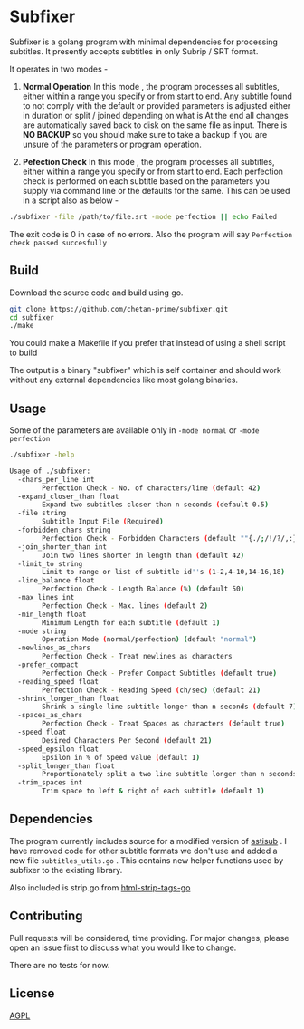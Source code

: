 
# Subfixer

Subfixer is a golang program with minimal dependencies for processing subtitles.
It presently accepts subtitles in only Subrip / SRT format.

It operates in two modes -

 1. **Normal Operation**
In this mode , the program processes all subtitles, either within a range you specify or from start to end. Any subtitle found to not comply with the default or provided parameters is adjusted either in duration or split / joined depending on what is 
At the end all changes are automatically saved back to disk on the same file as input.
There is **NO BACKUP** so you should make sure to take a backup if you are unsure of the parameters or program operation.

 2. **Pefection Check**
In this mode , the program processes all subtitles, either within a range you specify or from start to end. Each perfection check is performed on each subtitle based on the parameters you supply via command line or the defaults for the same.
This can be used in a script also as below -

```bash
./subfixer -file /path/to/file.srt -mode perfection || echo Failed
```
The exit code is 0 in case of no errors. Also the program will say `Perfection check passed succesfully`

## Build

Download the source code and build using go.

```bash
git clone https://github.com/chetan-prime/subfixer.git
cd subfixer
./make
```

You could make a Makefile if you prefer that instead of using a shell script to build

The output is a binary "subfixer" which is self container and should work without any external dependencies like most golang binaries.

## Usage

Some of the parameters are available only in `-mode normal` or `-mode perfection`


```bash
./subfixer -help

Usage of ./subfixer:
  -chars_per_line int
    	Perfection Check - No. of characters/line (default 42)
  -expand_closer_than float
    	Expand two subtitles closer than n seconds (default 0.5)
  -file string
    	Subtitle Input File (Required)
  -forbidden_chars string
    	Perfection Check - Forbidden Characters (default ""{./;/!/?/,:}"")
  -join_shorter_than int
    	Join two lines shorter in length than (default 42)
  -limit_to string
    	Limit to range or list of subtitle id''s (1-2,4-10,14-16,18)
  -line_balance float
    	Perfection Check - Length Balance (%) (default 50)
  -max_lines int
    	Perfection Check - Max. lines (default 2)
  -min_length float
    	Minimum Length for each subtitle (default 1)
  -mode string
    	Operation Mode (normal/perfection) (default "normal")
  -newlines_as_chars
    	Perfection Check - Treat newlines as characters
  -prefer_compact
    	Perfection Check - Prefer Compact Subtitles (default true)
  -reading_speed float
    	Perfection Check - Reading Speed (ch/sec) (default 21)
  -shrink_longer_than float
    	Shrink a single line subtitle longer than n seconds (default 7)
  -spaces_as_chars
    	Perfection Check - Treat Spaces as characters (default true)
  -speed float
    	Desired Characters Per Second (default 21)
  -speed_epsilon float
    	Epsilon in % of Speed value (default 1)
  -split_longer_than float
    	Proportionately split a two line subtitle longer than n seconds (default 7)
  -trim_spaces int
    	Trim space to left & right of each subtitle (default 1)
```

## Dependencies
The program currently includes source for a modified version of [astisub](https://github.com/asticode/go-astisub) . I have removed code for other subtitle formats we don't use and added a new file `subtitles_utils.go` . This contains new helper functions used by subfixer to the existing library.

Also included is strip.go from [html-strip-tags-go](https://github.com/grokify/html-strip-tags-go)

## Contributing
Pull requests will be considered, time providing. For major changes, please open an issue first to discuss what you would like to change.

There are no tests for now.

## License
[AGPL](https://www.gnu.org/licenses/agpl-3.0.en.html)

